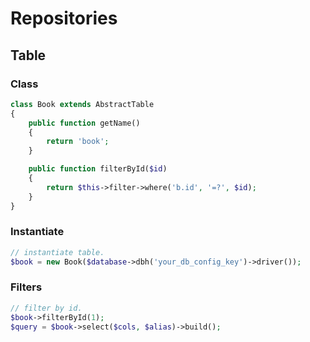 # Repositories

## Table

### Class
```php
class Book extends AbstractTable
{
    public function getName()
    {
        return 'book';
    }

    public function filterById($id)
    {
        return $this->filter->where('b.id', '=?', $id);
    }
}
```

### Instantiate
```php
// instantiate table.
$book = new Book($database->dbh('your_db_config_key')->driver());
````

### Filters
```php
// filter by id.
$book->filterById(1);
$query = $book->select($cols, $alias)->build();
```
